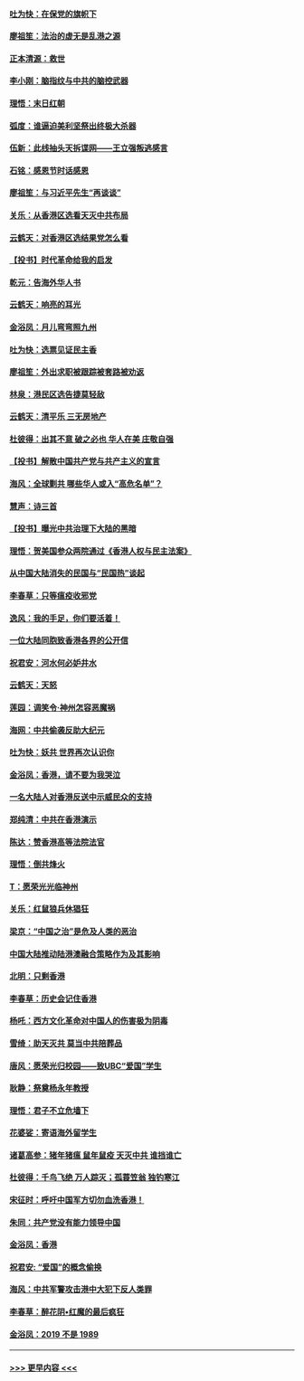 #### [吐为快：在保党的旗帜下](../pages/nsc993/n11691188.md?t=12010722) 
#### [廖祖笙：法治的虚无是乱港之源](../pages/nsc993/n11690605.md?t=12010722) 
#### [正本清源：救世](../pages/nsc993/n11689134.md?t=12010722) 
#### [李小刚：脑指纹与中共的脑控武器](../pages/nsc993/n11688900.md?t=12010722) 
#### [理悟：末日红朝](../pages/nsc993/n11688829.md?t=12010722) 
#### [弧度：谁逼迫美利坚祭出终极大杀器](../pages/nsc993/n11688735.md?t=12010722) 
#### [伍新：此线抽头天拆谍网——王立强叛逃感言](../pages/nsc993/n11687981.md?t=12010722) 
#### [石铭：感恩节时话感恩](../pages/nsc993/n11687568.md?t=12010722) 
#### [廖祖笙：与习近平先生“再谈谈”](../pages/nsc993/n11687005.md?t=12010722) 
#### [关乐：从香港区选看天灭中共布局](../pages/nsc993/n11686647.md?t=12010722) 
#### [云鹤天：对香港区选结果党怎么看](../pages/nsc993/n11686216.md?t=12010722) 
#### [【投书】时代革命给我的启发](../pages/nsc993/n11684287.md?t=12010722) 
#### [乾元：告海外华人书](../pages/nsc993/n11684044.md?t=12010722) 
#### [云鹤天：响亮的耳光](../pages/nsc993/n11684254.md?t=12010722) 
#### [金浴凤：月儿弯弯照九州](../pages/nsc993/n11684231.md?t=12010722) 
#### [吐为快：选票见证民主香](../pages/nsc993/n11684206.md?t=12010722) 
#### [廖祖笙：外出求职被跟踪被套路被劝返](../pages/nsc993/n11683874.md?t=12010722) 
#### [林泉：港民区选告捷莫轻敌](../pages/nsc993/n11683930.md?t=12010722) 
#### [云鹤天：清平乐 三无房地产](../pages/nsc993/n11681521.md?t=12010722) 
#### [杜彼得：出其不意 破之必也 华人在美 庄敬自强](../pages/nsc993/n11679554.md?t=12010722) 
#### [【投书】解散中国共产党与共产主义的宣言](../pages/nsc993/n11679177.md?t=12010722) 
#### [海风：全球剿共 哪些华人或入“高危名单”？](../pages/nsc993/n11678617.md?t=12010722) 
#### [慧声：诗三首](../pages/nsc993/n11678848.md?t=12010722) 
#### [【投书】曝光中共治理下大陆的黑暗](../pages/nsc993/n11678674.md?t=12010722) 
#### [理悟：贺美国参众两院通过《香港人权与民主法案》](../pages/nsc993/n11678104.md?t=12010722) 
#### [从中国大陆消失的民国与“民国热”谈起](../pages/nsc993/n11678075.md?t=12010722) 
#### [李春草：只等瘟疫收邪党](../pages/nsc993/n11677308.md?t=12010722) 
#### [逸风：我的手足，你们要活着！](../pages/nsc993/n11676352.md?t=12010722) 
#### [一位大陆同胞致香港各界的公开信](../pages/nsc993/n11675761.md?t=12010722) 
#### [祝君安：河水何必妒井水](../pages/nsc993/n11675746.md?t=12010722) 
#### [云鹤天：天怒](../pages/nsc993/n11675718.md?t=12010722) 
#### [莲园：调笑令‧神州怎容恶魔祸](../pages/nsc993/n11675648.md?t=12010722) 
#### [海网：中共偷袭反助大纪元](../pages/nsc993/n11673515.md?t=12010722) 
#### [吐为快：妖共 世界再次认识你](../pages/nsc993/n11673506.md?t=12010722) 
#### [金浴凤：香港，请不要为我哭泣](../pages/nsc993/n11673248.md?t=12010722) 
#### [一名大陆人对香港反送中示威民众的支持](../pages/nsc993/n11672615.md?t=12010722) 
#### [郑纯清：中共在香港演示](../pages/nsc993/n11670539.md?t=12010722) 
#### [陈达：赞香港高等法院法官](../pages/nsc993/n11669542.md?t=12010722) 
#### [理悟：倒共烽火](../pages/nsc993/n11668844.md?t=12010722) 
#### [T：愿荣光光临神州](../pages/nsc993/n11668421.md?t=12010722) 
#### [关乐：红鼠狼兵休猖狂](../pages/nsc993/n11668378.md?t=12010722) 
#### [梁京：“中国之治”是危及人类的恶治](../pages/nsc993/n11668328.md?t=12010722) 
#### [中国大陆推动陆港澳融合策略作为及其影响](../pages/nsc993/n11668157.md?t=12010722) 
#### [北明：只剩香港](../pages/nsc993/n11668002.md?t=12010722) 
#### [李春草：历史会记住香港](../pages/nsc993/n11667927.md?t=12010722) 
#### [杨吒：西方文化革命对中国人的伤害极为阴毒](../pages/nsc993/n11664521.md?t=12010722) 
#### [雪绮：助天灭共 莫当中共陪葬品](../pages/nsc993/n11662650.md?t=12010722) 
#### [唐风：愿荣光归校园——致UBC“爱国”学生](../pages/nsc993/n11662194.md?t=12010722) 
#### [耿静：祭奠杨永年教授](../pages/nsc993/n11662514.md?t=12010722) 
#### [理悟：君子不立危墙下](../pages/nsc993/n11662172.md?t=12010722) 
#### [花婆娑：寄语海外留学生](../pages/nsc993/n11662121.md?t=12010722) 
#### [诸葛高参：猪年猪瘟 鼠年鼠疫 天灭中共 谁挡谁亡](../pages/nsc993/n11661980.md?t=12010722) 
#### [杜彼得：千鸟飞绝 万人踪灭；孤蓑笠翁 独钓寒江](../pages/nsc993/n11661170.md?t=12010722) 
#### [宋征时：呼吁中国军方切勿血洗香港！](../pages/nsc993/n11415318.md?t=12010722) 
#### [朱同：共产党没有能力领导中国](../pages/nsc993/n11660421.md?t=12010722) 
#### [金浴凤：香港](../pages/nsc993/n11660419.md?t=12010722) 
#### [祝君安: “爱国”的概念偷换](../pages/nsc993/n11659706.md?t=12010722) 
#### [海风：中共军警攻击港中大犯下反人类罪](../pages/nsc993/n11659632.md?t=12010722) 
#### [李春草：醉花阴•红魔的最后疯狂](../pages/nsc993/n11659287.md?t=12010722) 
#### [金浴凤：2019 不是 1989](../pages/nsc993/n11657663.md?t=12010722) 

----
#### [ >>> 更早内容 <<< ](../indexes/nsc993-earlier.md)
